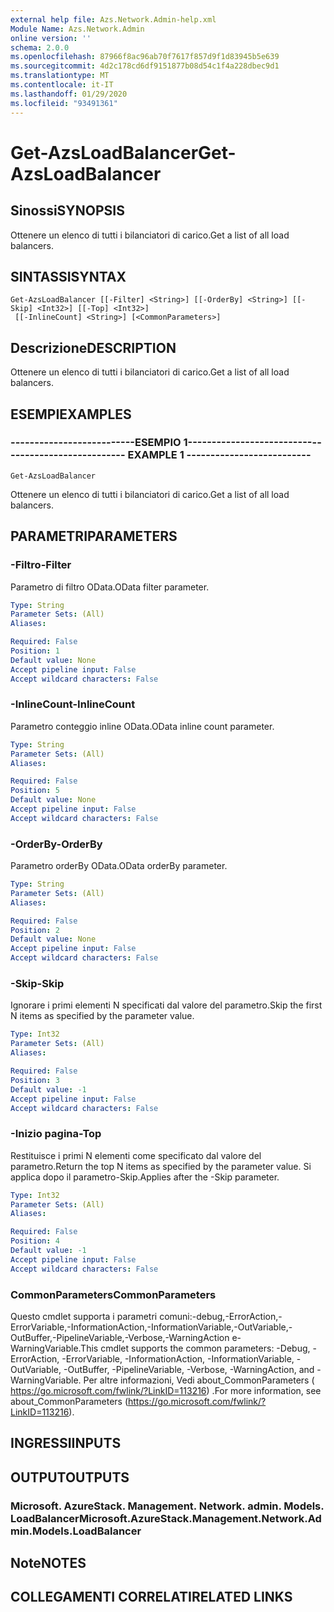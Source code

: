 ```yaml
---
external help file: Azs.Network.Admin-help.xml
Module Name: Azs.Network.Admin
online version: ''
schema: 2.0.0
ms.openlocfilehash: 87966f8ac96ab70f7617f857d9f1d83945b5e639
ms.sourcegitcommit: 4d2c178cd6df9151877b08d54c1f4a228dbec9d1
ms.translationtype: MT
ms.contentlocale: it-IT
ms.lasthandoff: 01/29/2020
ms.locfileid: "93491361"
---
```

# <span data-ttu-id="eea38-101">Get-AzsLoadBalancer</span><span class="sxs-lookup"><span data-stu-id="eea38-101">Get-AzsLoadBalancer</span></span>

## <span data-ttu-id="eea38-102">Sinossi</span><span class="sxs-lookup"><span data-stu-id="eea38-102">SYNOPSIS</span></span>
<span data-ttu-id="eea38-103">Ottenere un elenco di tutti i bilanciatori di carico.</span><span class="sxs-lookup"><span data-stu-id="eea38-103">Get a list of all load balancers.</span></span>

## <span data-ttu-id="eea38-104">SINTASSI</span><span class="sxs-lookup"><span data-stu-id="eea38-104">SYNTAX</span></span>

```
Get-AzsLoadBalancer [[-Filter] <String>] [[-OrderBy] <String>] [[-Skip] <Int32>] [[-Top] <Int32>]
 [[-InlineCount] <String>] [<CommonParameters>]
```

## <span data-ttu-id="eea38-105">Descrizione</span><span class="sxs-lookup"><span data-stu-id="eea38-105">DESCRIPTION</span></span>
<span data-ttu-id="eea38-106">Ottenere un elenco di tutti i bilanciatori di carico.</span><span class="sxs-lookup"><span data-stu-id="eea38-106">Get a list of all load balancers.</span></span>

## <span data-ttu-id="eea38-107">ESEMPI</span><span class="sxs-lookup"><span data-stu-id="eea38-107">EXAMPLES</span></span>

### <span data-ttu-id="eea38-108">--------------------------ESEMPIO 1--------------------------</span><span class="sxs-lookup"><span data-stu-id="eea38-108">-------------------------- EXAMPLE 1 --------------------------</span></span>
```
Get-AzsLoadBalancer
```

<span data-ttu-id="eea38-109">Ottenere un elenco di tutti i bilanciatori di carico.</span><span class="sxs-lookup"><span data-stu-id="eea38-109">Get a list of all load balancers.</span></span>

## <span data-ttu-id="eea38-110">PARAMETRI</span><span class="sxs-lookup"><span data-stu-id="eea38-110">PARAMETERS</span></span>

### <span data-ttu-id="eea38-111">-Filtro</span><span class="sxs-lookup"><span data-stu-id="eea38-111">-Filter</span></span>
<span data-ttu-id="eea38-112">Parametro di filtro OData.</span><span class="sxs-lookup"><span data-stu-id="eea38-112">OData filter parameter.</span></span>

```yaml
Type: String
Parameter Sets: (All)
Aliases: 

Required: False
Position: 1
Default value: None
Accept pipeline input: False
Accept wildcard characters: False
```

### <span data-ttu-id="eea38-113">-InlineCount</span><span class="sxs-lookup"><span data-stu-id="eea38-113">-InlineCount</span></span>
<span data-ttu-id="eea38-114">Parametro conteggio inline OData.</span><span class="sxs-lookup"><span data-stu-id="eea38-114">OData inline count parameter.</span></span>

```yaml
Type: String
Parameter Sets: (All)
Aliases: 

Required: False
Position: 5
Default value: None
Accept pipeline input: False
Accept wildcard characters: False
```

### <span data-ttu-id="eea38-115">-OrderBy</span><span class="sxs-lookup"><span data-stu-id="eea38-115">-OrderBy</span></span>
<span data-ttu-id="eea38-116">Parametro orderBy OData.</span><span class="sxs-lookup"><span data-stu-id="eea38-116">OData orderBy parameter.</span></span>

```yaml
Type: String
Parameter Sets: (All)
Aliases: 

Required: False
Position: 2
Default value: None
Accept pipeline input: False
Accept wildcard characters: False
```

### <span data-ttu-id="eea38-117">-Skip</span><span class="sxs-lookup"><span data-stu-id="eea38-117">-Skip</span></span>
<span data-ttu-id="eea38-118">Ignorare i primi elementi N specificati dal valore del parametro.</span><span class="sxs-lookup"><span data-stu-id="eea38-118">Skip the first N items as specified by the parameter value.</span></span>

```yaml
Type: Int32
Parameter Sets: (All)
Aliases: 

Required: False
Position: 3
Default value: -1
Accept pipeline input: False
Accept wildcard characters: False
```

### <span data-ttu-id="eea38-119">-Inizio pagina</span><span class="sxs-lookup"><span data-stu-id="eea38-119">-Top</span></span>
<span data-ttu-id="eea38-120">Restituisce i primi N elementi come specificato dal valore del parametro.</span><span class="sxs-lookup"><span data-stu-id="eea38-120">Return the top N items as specified by the parameter value.</span></span>
<span data-ttu-id="eea38-121">Si applica dopo il parametro-Skip.</span><span class="sxs-lookup"><span data-stu-id="eea38-121">Applies after the -Skip parameter.</span></span>

```yaml
Type: Int32
Parameter Sets: (All)
Aliases: 

Required: False
Position: 4
Default value: -1
Accept pipeline input: False
Accept wildcard characters: False
```

### <span data-ttu-id="eea38-122">CommonParameters</span><span class="sxs-lookup"><span data-stu-id="eea38-122">CommonParameters</span></span>
<span data-ttu-id="eea38-123">Questo cmdlet supporta i parametri comuni:-debug,-ErrorAction,-ErrorVariable,-InformationAction,-InformationVariable,-OutVariable,-OutBuffer,-PipelineVariable,-Verbose,-WarningAction e-WarningVariable.</span><span class="sxs-lookup"><span data-stu-id="eea38-123">This cmdlet supports the common parameters: -Debug, -ErrorAction, -ErrorVariable, -InformationAction, -InformationVariable, -OutVariable, -OutBuffer, -PipelineVariable, -Verbose, -WarningAction, and -WarningVariable.</span></span> <span data-ttu-id="eea38-124">Per altre informazioni, Vedi about_CommonParameters ( https://go.microsoft.com/fwlink/?LinkID=113216) .</span><span class="sxs-lookup"><span data-stu-id="eea38-124">For more information, see about_CommonParameters (https://go.microsoft.com/fwlink/?LinkID=113216).</span></span>

## <span data-ttu-id="eea38-125">INGRESSI</span><span class="sxs-lookup"><span data-stu-id="eea38-125">INPUTS</span></span>

## <span data-ttu-id="eea38-126">OUTPUT</span><span class="sxs-lookup"><span data-stu-id="eea38-126">OUTPUTS</span></span>

### <span data-ttu-id="eea38-127">Microsoft. AzureStack. Management. Network. admin. Models. LoadBalancer</span><span class="sxs-lookup"><span data-stu-id="eea38-127">Microsoft.AzureStack.Management.Network.Admin.Models.LoadBalancer</span></span>

## <span data-ttu-id="eea38-128">Note</span><span class="sxs-lookup"><span data-stu-id="eea38-128">NOTES</span></span>

## <span data-ttu-id="eea38-129">COLLEGAMENTI CORRELATI</span><span class="sxs-lookup"><span data-stu-id="eea38-129">RELATED LINKS</span></span>

